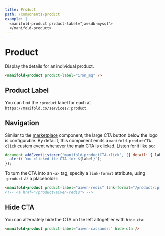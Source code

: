 ```yaml
---
title: Product
path: /components/product
example: |
  <manifold-product product-label="jawsdb-mysql">
  </manifold-product>
---
```


# Product

Display the details for an individual product.

```html
<manifold-product product-label="iron_mq" />
```

## Product Label

You can find the `:product` label for each at `https://manifold.co/services/:product`.

## Navigation

Similar to the [marketplace](#manifold-marketplace) component, the large CTA
button below the logo is configurable. By default, this component emits a
`manifold-productCTA-click` custom event whenever the main CTA is clicked.
Listen for it like so:

```js
document.addEventListener('manifold-productCTA-click', ({ detail: { label } }) => {
  alert(`You clicked the CTA for ${label}`);
});
```

To turn the CTA into an `<a>` tag, specify a `link-format` attribute, using
`:product` as a placeholder:

```html
<manifold-product product-label="aiven-redis" link-format="/product/:product" />
<!-- <a href="/product/aiven-redis"> -->
```

## Hide CTA

You can alternately hide the CTA on the left altogether with `hide-cta`:

```html
<manifold-product product-label="aiven-cassandra" hide-cta />
```

